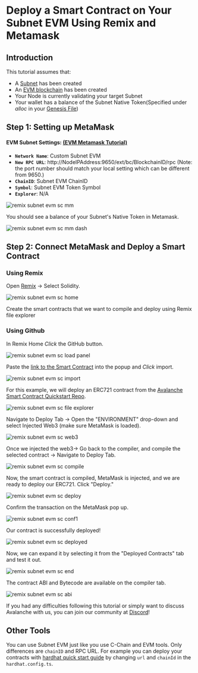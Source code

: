# Deploy a Smart Contract on Your Subnet EVM Using Remix and Metamask

## Introduction

This tutorial assumes that:
- A [Subnet](create-a-local-subnet.md) has been created
- An [EVM blockchain](create-evm-blockchain.md) has been created
- Your Node is currently validating your target Subnet
- Your wallet has a balance of the Subnet Native Token(Specified under _alloc_ in your [Genesis File](create-evm-blockchain.md#build-genesis))

## Step 1: Setting up MetaMask

#### **EVM Subnet Settings:** [(EVM Metamask Tutorial)](create-evm-blockchain.md#connect-with-metamask)

* **``Network Name``**: Custom Subnet EVM
* **``New RPC URL``**: http://NodeIPAddress:9650/ext/bc/BlockchainID/rpc (Note: the port number should match your local setting which can be different from 9650.)
* **``ChainID``**: Subnet EVM ChainID
* **``Symbol``**: Subnet EVM Token Symbol
* **``Explorer``**: N/A


![remix subnet evm sc mm](/img/remix-subnet-evm-sc-mm.png)

You should see a balance of your Subnet's Native Token in Metamask.

![remix subnet evm sc mm dash](/img/remix-subnet-evm-sc-mm-dash.png)

## Step 2: Connect MetaMask and Deploy a Smart Contract 

### Using Remix

Open [Remix](https://remix.ethereum.org/) -&gt; Select Solidity.

![remix subnet evm sc home](/img/remix-subnet-evm-sc-home.png)

Create the smart contracts that we want to compile and deploy using Remix file explorer

### Using Github

In Remix Home _Click_ the GitHub button.

![remix subnet evm sc load panel](/img/remix-subnet-evm-sc-load-panel.png)

Paste the [link to the Smart Contract](https://github.com/ava-labs/avalanche-smart-contract-quickstart/blob/main/contracts/NFT.sol) into the popup and _Click_ import.

![remix subnet evm sc import](/img/remix-subnet-evm-sc-import.png)

For this example, we will deploy an ERC721 contract from the [Avalanche Smart Contract Quickstart Repo](https://github.com/ava-labs/avalanche-smart-contract-quickstart).

![remix subnet evm sc file explorer](/img/remix-subnet-evm-sc-file-explorer.png)

Navigate to Deploy Tab -&gt; Open the "ENVIRONMENT" drop-down and select Injected Web3 (make sure MetaMask is loaded).

![remix subnet evm sc web3](/img/remix-subnet-evm-sc-web3.png)

Once we injected the web3-&gt; Go back to the compiler, and compile the selected contract -&gt; Navigate to Deploy Tab.

![remix subnet evm sc compile](/img/remix-subnet-evm-sc-compile.png)

Now, the smart contract is compiled, MetaMask is injected, and we are ready to deploy our ERC721. Click "Deploy."

![remix subnet evm sc deploy](/img/remix-subnet-evm-sc-deploy.png)


Confirm the transaction on the MetaMask pop up.

![remix subnet evm sc conf1](/img/remix-subnet-evm-sc-conf1.png)

Our contract is successfully deployed!

![remix subnet evm sc deployed](/img/remix-subnet-evm-sc-deployed.png)

Now, we can expand it by selecting it from the "Deployed Contracts" tab and test it out.

![remix subnet evm sc end](/img/remix-subnet-evm-sc-end.png)

The contract ABI and Bytecode are available on the compiler tab.

![remix subnet evm sc abi](/img/remix-subnet-evm-sc-abi.png)

If you had any difficulties following this tutorial or simply want to discuss Avalanche with us, you can join our community at [Discord](https://chat.avalabs.org/)!



## Other Tools

You can use Subnet EVM just like you use C-Chain and EVM tools. Only differences are `chainID` and RPC URL. For example you can deploy your contracts with [hardhat quick start guide](../dapps/smart-contracts/using-hardhat-with-the-avalanche-c-chain.md) by changing `url` and `chainId` in the `hardhat.config.ts`.
